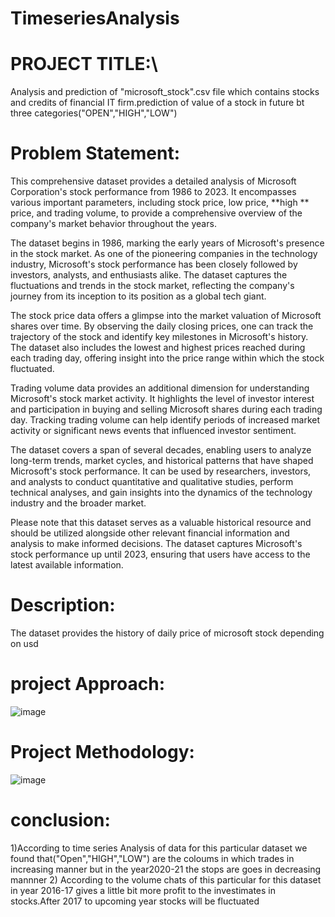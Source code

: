 # TimeseriesAnalysis
# PROJECT TITLE:\
Analysis and prediction of "microsoft_stock".csv file which contains stocks and credits of financial IT firm.prediction of value of a stock in future bt three categories("OPEN","HIGH","LOW")

# Problem Statement:
This comprehensive dataset provides a detailed analysis of Microsoft Corporation's stock performance from 1986 to 2023. It encompasses various important parameters, including stock price, low price, **high ** price, and trading volume, to provide a comprehensive overview of the company's market behavior throughout the years.

The dataset begins in 1986, marking the early years of Microsoft's presence in the stock market. As one of the pioneering companies in the technology industry, Microsoft's stock performance has been closely followed by investors, analysts, and enthusiasts alike. The dataset captures the fluctuations and trends in the stock market, reflecting the company's journey from its inception to its position as a global tech giant.

The stock price data offers a glimpse into the market valuation of Microsoft shares over time. By observing the daily closing prices, one can track the trajectory of the stock and identify key milestones in Microsoft's history. The dataset also includes the lowest and highest prices reached during each trading day, offering insight into the price range within which the stock fluctuated.

Trading volume data provides an additional dimension for understanding Microsoft's stock market activity. It highlights the level of investor interest and participation in buying and selling Microsoft shares during each trading day. Tracking trading volume can help identify periods of increased market activity or significant news events that influenced investor sentiment.

The dataset covers a span of several decades, enabling users to analyze long-term trends, market cycles, and historical patterns that have shaped Microsoft's stock performance. It can be used by researchers, investors, and analysts to conduct quantitative and qualitative studies, perform technical analyses, and gain insights into the dynamics of the technology industry and the broader market.

Please note that this dataset serves as a valuable historical resource and should be utilized alongside other relevant financial information and analysis to make informed decisions. The dataset captures Microsoft's stock performance up until 2023, ensuring that users have access to the latest available information.

# Description:
The dataset provides the history of daily price of microsoft stock depending on usd  
# project Approach:
![image](https://github.com/mandesandeep2002/TimeseriesAnalysis/assets/143246393/13d6abb0-8ef6-459a-807e-fc02a06946c6)

# Project Methodology:
![image](https://github.com/mandesandeep2002/TimeseriesAnalysis/assets/143246393/21eb1f6e-aadb-4e1d-9cad-efacd0259fc6)

# conclusion:
1)According to time series Analysis of data for this particular dataset we found that("Open","HIGH","LOW") are the coloums in which trades in increasing manner but in the year2020-21 the stops are goes in decreasing mannner
2) According to the volume chats of this particular for this dataset in year 2016-17 gives a little bit more profit to the investimates in stocks.After 2017 to upcoming year stocks will be fluctuated




